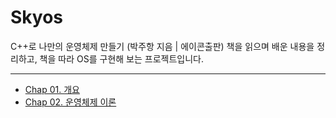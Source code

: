 # Skyos
C++로 나만의 운영체제 만들기 (박주항 지음 | 에이콘출판) 책을 읽으며 배운 내용을 정리하고, 책을 따라 OS를 구현해 보는 프로젝트입니다.

------------------

* [Chap 01. 개요](https://github.com/LemonDouble/Skyos/blob/main/summary/Chap01.%EA%B0%9C%EC%9A%94.md)
* [Chap 02. 운영체제 이론](https://github.com/LemonDouble/Skyos/blob/main/summary/Chap02.%EC%9A%B4%EC%98%81%EC%B2%B4%EC%A0%9C_%EC%9D%B4%EB%A1%A0.md)
